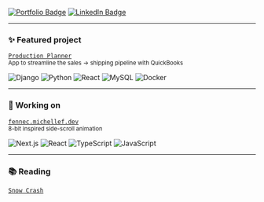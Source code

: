 [![Portfolio Badge](https://img.shields.io/badge/Portfolio-74aa9c?style=for-the-badge)](https://michellef.dev)
[![LinkedIn Badge](https://img.shields.io/badge/LinkedIn-0077B5?style=for-the-badge)](https://www.linkedin.com/in/mflandin/)

---

### ✨ Featured project  
[`Production Planner`](https://github.com/michellevit/Production-Planner)  
<sub>App to streamline the sales → shipping pipeline with QuickBooks</sub>

![Django](https://img.shields.io/badge/django-74aa9c)
![Python](https://img.shields.io/badge/python-74aa9c)
![React](https://img.shields.io/badge/react-74aa9c)
![MySQL](https://img.shields.io/badge/mysql-74aa9c)
![Docker](https://img.shields.io/badge/docker-74aa9c)

<!--
![Django](https://img.shields.io/badge/django-0c4a30)
![Python](https://img.shields.io/badge/python-ffdb4f)
![React](https://img.shields.io/badge/react-61dafb)
![MySQL](https://img.shields.io/badge/mysql-ffa518)
![Docker](https://img.shields.io/badge/docker-0091e2)
-->

---

### 🦊 Working on
[`fennec.michellef.dev`](https://fennec.michellef.dev)  
<sub>8-bit inspired side-scroll animation</sub>  

![Next.js](https://img.shields.io/badge/next.js-0077B5)
![React](https://img.shields.io/badge/react-0077B5)
![TypeScript](https://img.shields.io/badge/typescript-0077B5)
![JavaScript](https://img.shields.io/badge/javascript-0077B5)

<!--
![Next.js](https://img.shields.io/badge/next.js-black)
![React](https://img.shields.io/badge/react-61dafb)
![TypeScript](https://img.shields.io/badge/typescript-3178C6)
![JavaScript](https://img.shields.io/badge/javascript-F7DF1E)
-->

---

### 📚 Reading  
[`Snow Crash`](https://www.goodreads.com/book/show/61240297-snow-crash)   
